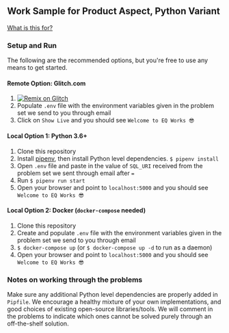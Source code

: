 Work Sample for Product Aspect, Python Variant
---

[What is this for?](https://github.com/EQWorks/work-samples#what-is-this)

### Setup and Run

The following are the recommended options, but you're free to use any means to get started.

#### Remote Option: Glitch.com

1. [![Remix on Glitch](https://cdn.glitch.com/2703baf2-b643-4da7-ab91-7ee2a2d00b5b%2Fremix-button.svg)](https://glitch.com/edit/#!/import/github/EQWorks/ws-product-python)
2. Populate `.env` file with the environment variables given in the problem set we send to you through email
3. Click on `Show Live` and you should see `Welcome to EQ Works 😎`

#### Local Option 1: Python 3.6+

1. Clone this repository
2. Install [pipenv](https://pipenv.readthedocs.io/en/latest/), then install Python level dependencies. `$ pipenv install`
3. Open `.env` file and paste in the value of `SQL_URI` received from the problem set we sent through email after `=`
4. Run `$ pipenv run start`
5. Open your browser and point to `localhost:5000` and you should see `Welcome to EQ Works 😎`

#### Local Option 2: Docker (`docker-compose` needed)

1. Clone this repository
2. Create and populate `.env` file with the environment variables given in the problem set we send to you through email
3. `$ docker-compose up` (or `$ docker-compose up -d` to run as a daemon)
4. Open your browser and point to `localhost:5000` and you should see `Welcome to EQ Works 😎`

### Notes on working through the problems

Make sure any additional Python level dependencies are properly added in `Pipfile`. We encourage a healthy mixture of your own implementations, and good choices of existing open-source libraries/tools. We will comment in the problems to indicate which ones cannot be solved purely through an off-the-shelf solution.
